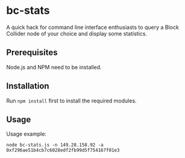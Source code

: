 # bc-stats

A quick hack for command line interface enthusiasts to query a Block Collider node of your choice and display some statistics.

## Prerequisites

Node.js and NPM need to be installed.

## Installation

Run ```npm install``` first to install the required modules.

## Usage

Usage example:

```node bc-stats.js -n 149.28.158.92 -a 0xf296ae51b4cb7c6028edf2fb99d5f754167f01e3```




